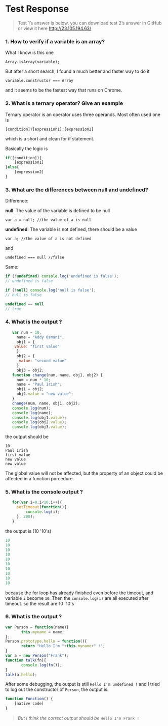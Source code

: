 # Test Response
> Test 1’s answer is below, you can download test 2’s answer in GitHub or view it here http://23.105.194.63/  

### 1. How to verify if a variable is an array?
What I know is this one

`Array.isArray(variable);`

But after a short search, I found a much better and faster way to do it

`variable.constructor === Array`

and it seems to be the fastest way that runs on Chrome.

### 2. What is a ternary operator? Give an example
Ternary operator is an operator uses three operands. Most often used one is

`[condition]?[expression1]:[expression2]`

which is a short and clean for if statement.

Basically the logic is
```js
if([condition]){
	[expression1]
}else{
	[expression2]
}
```

### 3. What are the differences between null and undefined?
Difference:

**null**: The value of the variable is defined to be null

`var a = null; //the value of a is null`

**undefined**: The variable is not defined, there should be a value

`var a; //the value of a is not defined`

and

`undefined === null //false`

Same:
```js
if (!undefined) console.log('undefined is false');
// undefined is false

if (!null) console.log('null is false');
// null is false

undefined == null
// true
```

### 4. What is the output ?
```js
   var num = 10,
   	 name = "Addy Osmani",
     obj1 = {
   	value: "first value"
     },
     obj2 = {
      value: "second value"
     },
     obj3 = obj2;
   function change(num, name, obj1, obj2) {
     num = num * 10;
     name = "Paul Irish";
     obj1 = obj2;
     obj2.value = "new value";
   }
   change(num, name, obj1, obj2);
   console.log(num);
   console.log(name);
   console.log(obj1.value);
   console.log(obj2.value);
   console.log(obj3.value);
```
the output should be
```
10
Paul Irish
first value
new value
new value
```
The global value will not be affected, but the property of an object could be affected in a function porcedure.

### 5. What is the console output ?
```js
   for(var i=0;i<10;i++){
     setTimeout(function(){
         console.log(i);
     }, 200);
   }
```
the output is (10 '10's)
```js
10
10
10
10
10
10
10
10
10
10
```
because the for loop has already finished even before the timeout, and variable `i` become `10`. Then the `console.log(i)` are all executed after timeout. so the result are 10 '10's

### 6. What is the output ?

```js
var Person = function(name){
       this.myname = name;
};
Person.prototype.hello = function(){
       return "Hello I'm "+this.myname+" !";
}
var a = new Person("Frank");
function talk(fn){
       console.log(fn());
}
talk(a.hello);
```
After some debugging,  the output is still
`Hello I'm undefined !`
and I tried to log out the constructor of `Person`, the output is:
```js
function Function() {
    [native code]
}
```

> *But I think the correct output should be* `Hello I'm Frank !`  
